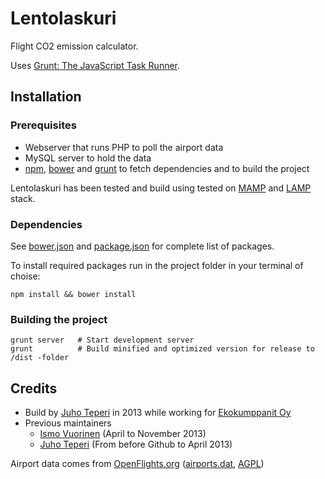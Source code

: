 Lentolaskuri
============

Flight CO2 emission calculator.

Uses [Grunt: The JavaScript Task Runner](http://gruntjs.com/getting-started).

## Installation ##

### Prerequisites ###
- Webserver that runs PHP to poll the airport data
- MySQL server to hold the data
- [npm](https://npmjs.org), [bower](http://bower.io) and [grunt](http://gruntjs.com) to fetch dependencies and to build the project

Lentolaskuri has been tested and build using tested on [MAMP](http://www.mamp.info) and [LAMP](http://en.wikipedia.org/wiki/LAMP_\(software_bundle\)) stack.


### Dependencies ###

See [bower.json](https://github.com/Ekokumppanit/Lentolaskuri/blob/master/bower.json#L4) and [package.json](https://github.com/Ekokumppanit/Lentolaskuri/blob/master/package.json#L5) for complete list of packages.

To install required packages run in the project folder in your terminal of choise:

```
npm install && bower install
```

### Building the project ###
```
grunt server   # Start development server
grunt          # Build minified and optimized version for release to /dist -folder
```

## Credits ##

- Build by [Juho Teperi](https://github.com/Deraen) in 2013 while working for [Ekokumppanit Oy](http://www.ekokumppanit.fi)
- Previous maintainers
    - [Ismo Vuorinen](https://github.com/ivuorinen) (April to November 2013)
    - [Juho Teperi](https://github.com/Deraen) (From before Github to April 2013)

Airport data comes from [OpenFlights.org](http://openflights.org) ([airports.dat](http://sourceforge.net/p/openflights/code/HEAD/tree/openflights/data/airports.dat), [AGPL](http://www.gnu.org/licenses/agpl.html))